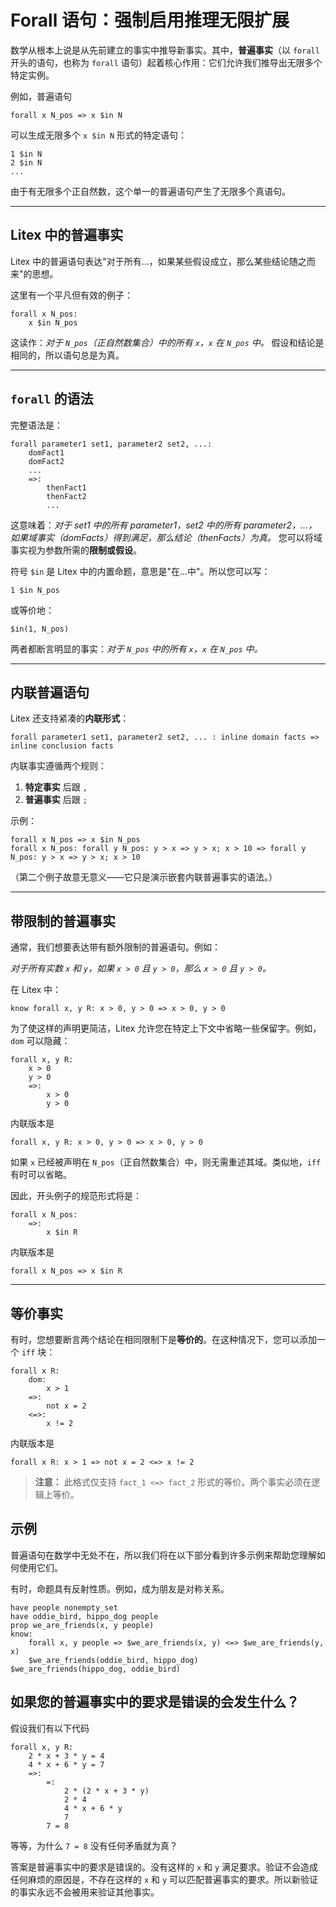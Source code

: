 # Forall 语句：强制启用推理无限扩展

数学从根本上说是从先前建立的事实中推导新事实。其中，**普遍事实**（以 `forall` 开头的语句，也称为 `forall` 语句）起着核心作用：它们允许我们推导出无限多个特定实例。

例如，普遍语句

```litex
forall x N_pos => x $in N
```

可以生成无限多个 `x $in N` 形式的特定语句：

```
1 $in N
2 $in N
...
```

由于有无限多个正自然数，这个单一的普遍语句产生了无限多个真语句。

---

## Litex 中的普遍事实

Litex 中的普遍语句表达"对于所有...，如果某些假设成立，那么某些结论随之而来"的思想。

这里有一个平凡但有效的例子：

```litex
forall x N_pos:
    x $in N_pos
```

这读作：*对于 `N_pos`（正自然数集合）中的所有 `x`，`x` 在 `N_pos` 中。*
假设和结论是相同的，所以语句总是为真。

---

## `forall` 的语法

完整语法是：

```
forall parameter1 set1, parameter2 set2, ...:
    domFact1
    domFact2
    ...
    =>:
        thenFact1
        thenFact2
        ...
```

这意味着：*对于 set1 中的所有 parameter1，set2 中的所有 parameter2，...，如果域事实（domFacts）得到满足，那么结论（thenFacts）为真。*
您可以将域事实视为参数所需的**限制或假设**。

符号 `$in` 是 Litex 中的内置命题，意思是"在...中"。所以您可以写：

```litex
1 $in N_pos
```

或等价地：

```litex
$in(1, N_pos)
```

两者都断言明显的事实：*对于 `N_pos` 中的所有 `x`，`x` 在 `N_pos` 中。*

---

## 内联普遍语句

Litex 还支持紧凑的**内联形式**：

```
forall parameter1 set1, parameter2 set2, ... : inline domain facts => inline conclusion facts
```

内联事实遵循两个规则：

1. **特定事实** 后跟 `,`
2. **普遍事实** 后跟 `;`

示例：

```litex
forall x N_pos => x $in N_pos
forall x N_pos: forall y N_pos: y > x => y > x; x > 10 => forall y N_pos: y > x => y > x; x > 10
```

（第二个例子故意无意义——它只是演示嵌套内联普遍事实的语法。）

---

## 带限制的普遍事实

通常，我们想要表达带有额外限制的普遍语句。例如：

*对于所有实数 `x` 和 `y`，如果 `x > 0` 且 `y > 0`，那么 `x > 0` 且 `y > 0`。*

在 Litex 中：

```litex
know forall x, y R: x > 0, y > 0 => x > 0, y > 0
```

为了使这样的声明更简洁，Litex 允许您在特定上下文中省略一些保留字。例如，`dom` 可以隐藏：

```litex
forall x, y R:
    x > 0
    y > 0
    =>:
        x > 0
        y > 0
```

内联版本是

```litex
forall x, y R: x > 0, y > 0 => x > 0, y > 0
```

如果 `x` 已经被声明在 `N_pos`（正自然数集合）中，则无需重述其域。类似地，`iff` 有时可以省略。

因此，开头例子的规范形式将是：

```litex
forall x N_pos:
    =>:
        x $in R
```

内联版本是

```litex
forall x N_pos => x $in R
```

---

## 等价事实

有时，您想要断言两个结论在相同限制下是**等价的**。在这种情况下，您可以添加一个 `iff` 块：

```litex
forall x R:
    dom:
        x > 1
    =>:
        not x = 2
    <=>:
        x != 2
```

内联版本是

```litex
forall x R: x > 1 => not x = 2 <=> x != 2
```

> **注意：** 此格式仅支持 `fact_1 <=> fact_2` 形式的等价。两个事实必须在逻辑上等价。

## 示例

普遍语句在数学中无处不在，所以我们将在以下部分看到许多示例来帮助您理解如何使用它们。

有时，命题具有反射性质。例如，成为朋友是对称关系。

```litex
have people nonempty_set
have oddie_bird, hippo_dog people
prop we_are_friends(x, y people)
know:
    forall x, y people => $we_are_friends(x, y) <=> $we_are_friends(y, x)
    $we_are_friends(oddie_bird, hippo_dog)
$we_are_friends(hippo_dog, oddie_bird)
```

## 如果您的普遍事实中的要求是错误的会发生什么？

假设我们有以下代码

```litex
forall x, y R:
    2 * x + 3 * y = 4
    4 * x + 6 * y = 7
    =>:
        =:
            2 * (2 * x + 3 * y)
            2 * 4
            4 * x + 6 * y
            7
        7 = 8
```

等等，为什么 `7 = 8` 没有任何矛盾就为真？

答案是普遍事实中的要求是错误的。没有这样的 `x` 和 `y` 满足要求。验证不会造成任何麻烦的原因是，不存在这样的 `x` 和 `y` 可以匹配普遍事实的要求。所以新验证的事实永远不会被用来验证其他事实。

